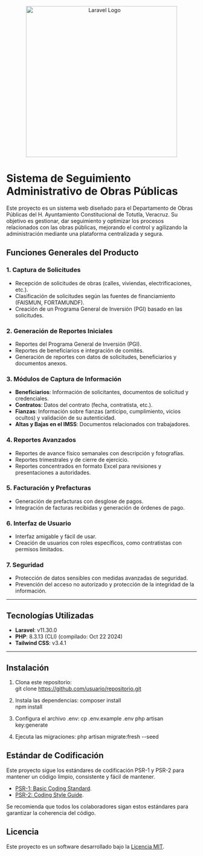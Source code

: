 <p align="center"><a href="https://laravel.com" target="_blank"><img src="https://raw.githubusercontent.com/laravel/art/master/logo-lockup/5%20SVG/2%20CMYK/1%20Full%20Color/laravel-logolockup-cmyk-red.svg" width="400" alt="Laravel Logo"></a></p>

# Sistema de Seguimiento Administrativo de Obras Públicas  

Este proyecto es un sistema web diseñado para el Departamento de Obras Públicas del H. Ayuntamiento Constitucional de Totutla, Veracruz. Su objetivo es gestionar, dar seguimiento y optimizar los procesos relacionados con las obras públicas, mejorando el control y agilizando la administración mediante una plataforma centralizada y segura.

## Funciones Generales del Producto

### 1. Captura de Solicitudes  
- Recepción de solicitudes de obras (calles, viviendas, electrificaciones, etc.).  
- Clasificación de solicitudes según las fuentes de financiamiento (FAISMUN, FORTAMUNDF).  
- Creación de un Programa General de Inversión (PGI) basado en las solicitudes.  

### 2. Generación de Reportes Iniciales  
- Reportes del Programa General de Inversión (PGI).  
- Reportes de beneficiarios e integración de comités.  
- Generación de reportes con datos de solicitudes, beneficiarios y documentos anexos.  

### 3. Módulos de Captura de Información  
- **Beneficiarios**: Información de solicitantes, documentos de solicitud y credenciales.  
- **Contratos**: Datos del contrato (fecha, contratista, etc.).  
- **Fianzas**: Información sobre fianzas (anticipo, cumplimiento, vicios ocultos) y validación de su autenticidad.  
- **Altas y Bajas en el IMSS**: Documentos relacionados con trabajadores.  

### 4. Reportes Avanzados  
- Reportes de avance físico semanales con descripción y fotografías.  
- Reportes trimestrales y de cierre de ejercicio.  
- Reportes concentrados en formato Excel para revisiones y presentaciones a autoridades.  

### 5. Facturación y Prefacturas  
- Generación de prefacturas con desglose de pagos.  
- Integración de facturas recibidas y generación de órdenes de pago.  

### 6. Interfaz de Usuario  
- Interfaz amigable y fácil de usar.  
- Creación de usuarios con roles específicos, como contratistas con permisos limitados.  

### 7. Seguridad  
- Protección de datos sensibles con medidas avanzadas de seguridad.  
- Prevención del acceso no autorizado y protección de la integridad de la información.  

---

## Tecnologías Utilizadas

- **Laravel**: v11.30.0  
- **PHP**: 8.3.13 (CLI) (compilado: Oct 22 2024)  
- **Tailwind CSS**: v3.4.1  

---

## Instalación  

1. Clona este repositorio:   
   git clone https://github.com/usuario/repositorio.git  

2. Instala las dependencias:
    composer install  
    npm install

3. Configura el archivo .env:
    cp .env.example .env
    php artisan key:generate

4. Ejecuta las migraciones:
   php artisan migrate:fresh --seed

## Estándar de Codificación
Este proyecto sigue los estándares de codificación PSR-1 y PSR-2 para mantener un código limpio, consistente y fácil de mantener.
- [PSR-1: Basic Coding Standard](https://bootcamp.laravel.com).
- [PSR-2: Coding Style Guide](https://github.com/php-fig/fig-standards/blob/master/accepted/PSR-2-coding-style-guide.md).

Se recomienda que todos los colaboradores sigan estos estándares para garantizar la coherencia del código.

## Licencia
Este proyecto es un software desarrollado bajo la [Licencia MIT](https://opensource.org/licenses/MIT).

